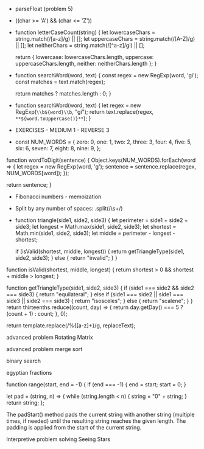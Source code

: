 - parseFloat (problem 5)
- ((char >= 'A') && (char <= 'Z'))
- function letterCaseCount(string) {
  let lowercaseChars = string.match(/[a-z]/g) || [];
  let uppercaseChars = string.match(/[A-Z]/g) || [];
  let neitherChars = string.match(/[^a-z]/gi) || [];

  return {
  lowercase: lowercaseChars.length,
  uppercase: uppercaseChars.length,
  neither: neitherChars.length
  };
  }
- function searchWord(word, text) {
  const regex = new RegExp(word, 'gi');
  const matches = text.match(regex);

  return matches ? matches.length : 0;
  }
- function searchWord(word, text) {
  let regex = new RegExp(`\\b${word}\\b`, "gi");
  return text.replace(regex, `**${word.toUpperCase()}**`);
  }
- EXERCISES - MEDIUM 1 - REVERSE 3
- const NUM_WORDS = {
  zero:  0,
  one:   1,
  two:   2,
  three: 3,
  four:  4,
  five:  5,
  six:   6,
  seven: 7,
  eight: 8,
  nine:  9,
  };

function wordToDigit(sentence) {
Object.keys(NUM_WORDS).forEach(word => {
let regex = new RegExp(word, 'g');
sentence = sentence.replace(regex, NUM_WORDS[word]);
});

return sentence;
}
- Fibonacci numbers - memoization
- Split by any number of spaces:   .split(/\s+/)
- function triangle(side1, side2, side3) {
  let perimeter = side1 + side2 + side3;
  let longest = Math.max(side1, side2, side3);
  let shortest = Math.min(side1, side2, side3);
  let middle = perimeter - longest - shortest;

  if (isValid(shortest, middle, longest)) {
  return getTriangleType(side1, side2, side3);
  } else {
  return "invalid";
  }
  }

function isValid(shortest, middle, longest) {
return shortest > 0 && shortest + middle > longest;
}

function getTriangleType(side1, side2, side3) {
if (side1 === side2 && side2 === side3) {
return "equilateral";
} else if (side1 === side2 || side1 === side3 || side2 === side3) {
return "isosceles";
} else {
return "scalene";
}
}
return thirteenths.reduce((count, day) => {
return day.getDay() === 5 ? (count + 1) : count;
}, 0);

return template.replace(/%{[a-z]+}/g, replaceText);

advanced problem Rotating Matrix

advanced problem merge sort

binary search

egyptian fractions

function range(start, end = -1) {
if (end === -1) {
end = start;
start = 0;
}

let pad = (string, n) => {
while (string.length < n) {
string = "0" + string;
}
return string;
};

The padStart() method pads the current string with another string (multiple times, if needed) until the resulting string reaches the given length. The padding is applied from the start of the current string.

Interpretive problem solving Seeing Stars